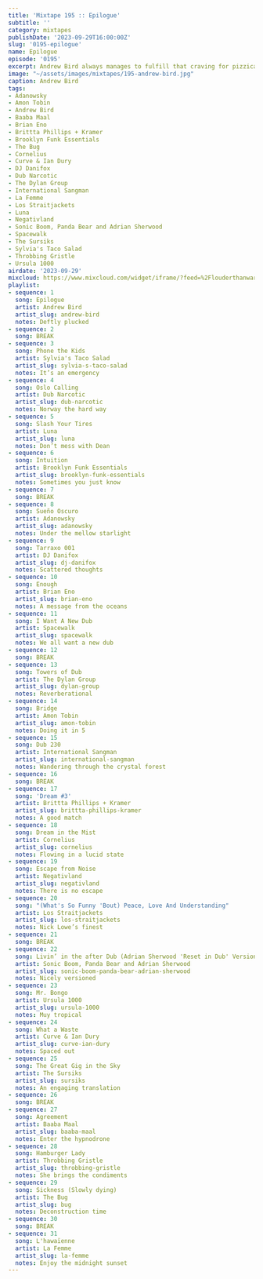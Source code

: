 ```yaml
---
title: 'Mixtape 195 :: Epilogue'
subtitle: ''
category: mixtapes
publishDate: '2023-09-29T16:00:00Z'
slug: '0195-epilogue'
name: Epilogue
episode: '0195'
excerpt: Andrew Bird always manages to fulfill that craving for pizzicato minimalism.
image: "~/assets/images/mixtapes/195-andrew-bird.jpg"
caption: Andrew Bird
tags:
- Adanowsky
- Amon Tobin
- Andrew Bird
- Baaba Maal
- Brian Eno
- Brittta Phillips + Kramer
- Brooklyn Funk Essentials
- The Bug
- Cornelius
- Curve & Ian Dury
- DJ Danifox
- Dub Narcotic
- The Dylan Group
- International Sangman
- La Femme
- Los Straitjackets
- Luna
- Negativland
- Sonic Boom, Panda Bear and Adrian Sherwood
- Spacewalk
- The Sursiks
- Sylvia's Taco Salad
- Throbbing Gristle
- Ursula 1000
airdate: '2023-09-29'
mixcloud: https://www.mixcloud.com/widget/iframe/?feed=%2Flouderthanwar%2Fthe-final-hour-195-epilogue-2023-09-29%2F&hide_artwork=1&hide_cover=1
playlist:
- sequence: 1
  song: Epilogue
  artist: Andrew Bird
  artist_slug: andrew-bird
  notes: Deftly plucked
- sequence: 2
  song: BREAK
- sequence: 3
  song: Phone the Kids
  artist: Sylvia's Taco Salad
  artist_slug: sylvia-s-taco-salad
  notes: It’s an emergency
- sequence: 4
  song: Oslo Calling
  artist: Dub Narcotic
  artist_slug: dub-narcotic
  notes: Norway the hard way
- sequence: 5
  song: Slash Your Tires
  artist: Luna
  artist_slug: luna
  notes: Don’t mess with Dean
- sequence: 6
  song: Intuition
  artist: Brooklyn Funk Essentials
  artist_slug: brooklyn-funk-essentials
  notes: Sometimes you just know
- sequence: 7
  song: BREAK
- sequence: 8
  song: Sueño Oscuro
  artist: Adanowsky
  artist_slug: adanowsky
  notes: Under the mellow starlight
- sequence: 9
  song: Tarraxo 001
  artist: DJ Danifox
  artist_slug: dj-danifox
  notes: Scattered thoughts
- sequence: 10
  song: Enough
  artist: Brian Eno
  artist_slug: brian-eno
  notes: A message from the oceans
- sequence: 11
  song: I Want A New Dub
  artist: Spacewalk
  artist_slug: spacewalk
  notes: We all want a new dub
- sequence: 12
  song: BREAK
- sequence: 13
  song: Towers of Dub
  artist: The Dylan Group
  artist_slug: dylan-group
  notes: Reverberational
- sequence: 14
  song: Bridge
  artist: Amon Tobin
  artist_slug: amon-tobin
  notes: Doing it in 5
- sequence: 15
  song: Dub 230
  artist: International Sangman
  artist_slug: international-sangman
  notes: Wandering through the crystal forest
- sequence: 16
  song: BREAK
- sequence: 17
  song: 'Dream #3'
  artist: Brittta Phillips + Kramer
  artist_slug: brittta-phillips-kramer
  notes: A good match
- sequence: 18
  song: Dream in the Mist
  artist: Cornelius
  artist_slug: cornelius
  notes: Flowing in a lucid state
- sequence: 19
  song: Escape from Noise
  artist: Negativland
  artist_slug: negativland
  notes: There is no escape
- sequence: 20
  song: "(What's So Funny 'Bout) Peace, Love And Understanding"
  artist: Los Straitjackets
  artist_slug: los-straitjackets
  notes: Nick Lowe’s finest
- sequence: 21
  song: BREAK
- sequence: 22
  song: Livin’ in the after Dub (Adrian Sherwood 'Reset in Dub' Version)
  artist: Sonic Boom, Panda Bear and Adrian Sherwood
  artist_slug: sonic-boom-panda-bear-adrian-sherwood
  notes: Nicely versioned
- sequence: 23
  song: Mr. Bongo
  artist: Ursula 1000
  artist_slug: ursula-1000
  notes: Muy tropical
- sequence: 24
  song: What a Waste
  artist: Curve & Ian Dury
  artist_slug: curve-ian-dury
  notes: Spaced out
- sequence: 25
  song: The Great Gig in the Sky
  artist: The Sursiks
  artist_slug: sursiks
  notes: An engaging translation
- sequence: 26
  song: BREAK
- sequence: 27
  song: Agreement
  artist: Baaba Maal
  artist_slug: baaba-maal
  notes: Enter the hypnodrone
- sequence: 28
  song: Hamburger Lady
  artist: Throbbing Gristle
  artist_slug: throbbing-gristle
  notes: She brings the condiments
- sequence: 29
  song: Sickness (Slowly dying)
  artist: The Bug
  artist_slug: bug
  notes: Deconstruction time
- sequence: 30
  song: BREAK
- sequence: 31
  song: L'hawaïenne
  artist: La Femme
  artist_slug: la-femme
  notes: Enjoy the midnight sunset
---
```


